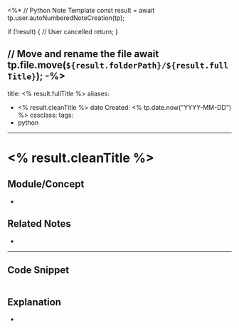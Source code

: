 <%*
// Python Note Template
const result = await tp.user.autoNumberedNoteCreation(tp);

if (!result) {
  // User cancelled
  return;
}

// Move and rename the file
await tp.file.move(`${result.folderPath}/${result.fullTitle}`);
-%>
---
title: <% result.fullTitle %>
aliases:
  - <% result.cleanTitle %>
date Created: <% tp.date.now("YYYY-MM-DD") %>
cssclass: 
tags: 
 - python
---

# <% result.cleanTitle %>

## Module/Concept

-

## Related Notes

-

---

## Code Snippet

```python

```

## Explanation

-
